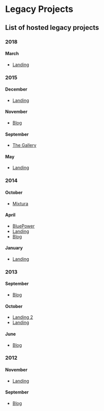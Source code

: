 # Legacy Projects
## List of hosted legacy projects

### 2018
#### March
- [Landing](http://landing180318.legacy.shengslogar.com)


### 2015
#### December
- [Landing](http://landing151212.legacy.shengslogar.com)

#### November
- [Blog](http://blog15.legacy.shengslogar.com)

#### September
- [The Gallery](http://thegallery.legacy.shengslogar.com/)

#### May
- [Landing](http://landing150515.legacy.shengslogar.com)
<!--[Landing](http://landing150512.legacy.shengslogar.com)-->


### 2014
#### October
- [Mixtura](http://mixtura.legacy.shengslogar.com)
<!--[Landing](http://landing140215.legacy.shengslogar.com/)-->

#### April
- [BluePower](http://bluepower.legacy.shengslogar.com/)
- [Landing](http://legacy140428.legacy.shengslogar.com)
- [Blog](http://blog14.legacy.shengslogar.com)

#### January
- [Landing](http://landing140125.legacy.shengslogar.com/)


### 2013
#### September
- [Blog](http://blog13-2.legacy.shengslogar.com)

#### October
- [Landing 2](http://landing131026.legacy.shengslogar.com/)
- [Landing](http://landing131006.legacy.shengslogar.com/)

<!--#### July [Landing](http://landing130718.legacy.shengslogar.com/)-->

#### June
<!-- [Landing](http://landing130607.legacy.shengslogar.com/) -->
- [Blog](http://blog13.legacy.shengslogar.com/)

<!--#### April [WRPL](http://wrpl.legacy.shengslogar.com)-->

### 2012
#### November
- [Landing](http://landing121117.legacy.shengslogar.com/)

#### September
- [Blog](http://blog12.legacy.shengslogar.com/)
<!--[Virtual Windows 8](http://virtualwindows8.legacy.shengslogar.com)-->
